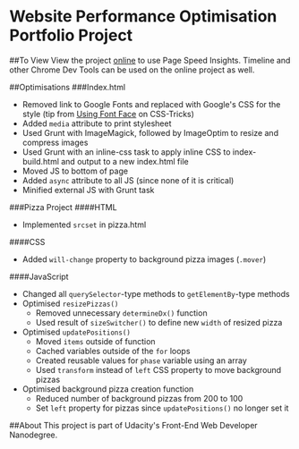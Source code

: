 # Website Performance Optimisation Portfolio Project

##To View
View the project [online](http://shainanigans.github.io/frontend-nanodegree-mobile-portfolio/) to use Page Speed Insights. Timeline and other Chrome Dev Tools can be used on the online project as well.

##Optimisations
###Index.html
* Removed link to Google Fonts and replaced with Google's CSS for the style (tip from [Using Font Face](https://css-tricks.com/snippets/css/using-font-face/) on CSS-Tricks)
* Added `media` attribute to print stylesheet
* Used Grunt with ImageMagick, followed by ImageOptim to resize and compress images
* Used Grunt with an inline-css task to apply inline CSS to index-build.html and output to a new index.html file
* Moved JS to bottom of page
* Added `async` attribute to all JS (since none of it is critical)
* Minified external JS with Grunt task

###Pizza Project
####HTML
* Implemented `srcset` in pizza.html

####CSS
* Added `will-change` property to background pizza images (`.mover`)

####JavaScript
* Changed all `querySelector`-type methods to `getElementBy`-type methods
* Optimised `resizePizzas()`
  * Removed unnecessary `determineDx()` function
  * Used result of `sizeSwitcher()` to define new `width` of resized pizza
* Optimised `updatePositions()`
  * Moved `items` outside of function
  * Cached variables outside of the `for` loops
  * Created reusable values for `phase` variable using an array
  * Used `transform` instead of `left` CSS property to move background pizzas
* Optimised background pizza creation function
  * Reduced number of background pizzas from 200 to 100
  * Set `left` property for pizzas since `updatePositions()` no longer set it

##About
This project is part of Udacity's Front-End Web Developer Nanodegree.